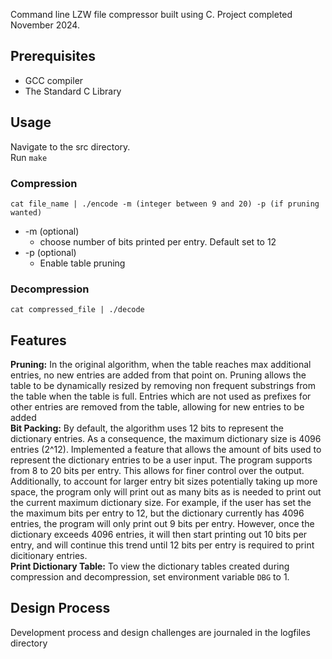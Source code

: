 Command line LZW file compressor built using C. Project completed November 2024.
## Prerequisites
* GCC compiler
* The Standard C Library
## Usage
Navigate to the src directory.<br>
Run `make`
### Compression
`cat file_name | ./encode -m (integer between 9 and 20) -p (if pruning wanted)`
- -m (optional)
  - choose number of bits printed per entry. Default set to 12
- -p (optional)
  - Enable table pruning
### Decompression
`cat compressed_file | ./decode`
## Features
**Pruning:** In the original algorithm, when the table reaches max additional entries, no new entries are added from that point on.
Pruning allows the table to be dynamically resized by removing non frequent substrings from the table when the table is full.
Entries which are not used as prefixes for other entries are removed from the table, allowing for new entries to be added<br>
**Bit Packing:** By default, the algorithm uses 12 bits to represent the dictionary entries.
As a consequence, the maximum dictionary size is 4096 entries (2^12). Implemented a feature that allows the amount of bits 
used to represent the dictionary entries to be a user input. The program supports from 8 to 20 bits per entry. This allows 
for finer control over the output. Additionally, to account for larger entry bit sizes potentially taking up more space,
the program only will print out as many bits as is needed to print out the current maximum dictionary size. For example,
if the user has set the the maximum bits per entry to 12, but the dictionary currently has 4096 entries, the program will only
print out 9 bits per entry. However, once the dictionary exceeds 4096 entries, it will then start printing out 10 bits per entry,
and will continue this trend until 12 bits per entry is required to print dicitionary entries.<br>
**Print Dictionary Table:** To view the dictionary tables created during compression and decompression, set environment variable `DBG` to 1.
## Design Process
Development process and design challenges are journaled in the logfiles directory
